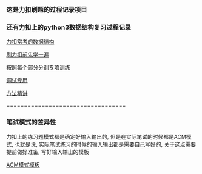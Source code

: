 ### 这是力扣刷题的过程记录项目

### 还有力扣上的python3数据结构复习过程记录


[力扣常考的数据结构](leetcode_data_structure.ipynb)

[刷力扣前先学一遍](record.ipynb)

[按照每个部分分别专项训练](./数组)

[调试专用](check_test.py)

[方法精讲](./method)



==================================
### 笔试模式的差异性

力扣上的练习题模式都是确定好输入输出的, 
但是在实际笔试的时候都是ACM模式, 也就是说,
实际笔试练习的时候的输入输出都是需要自己写好的,
关于这点需要提前做好准备, 写好输入输出的模板


[ACM模式模板](./ACM_pattern)

